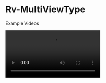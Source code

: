 # Rv-MultiViewType

Example Videos

![example](https://github.com/arbaelbarca/Rv-MultiViewType/blob/master/2021-06-11%20at%2014-26-21.mp4)
